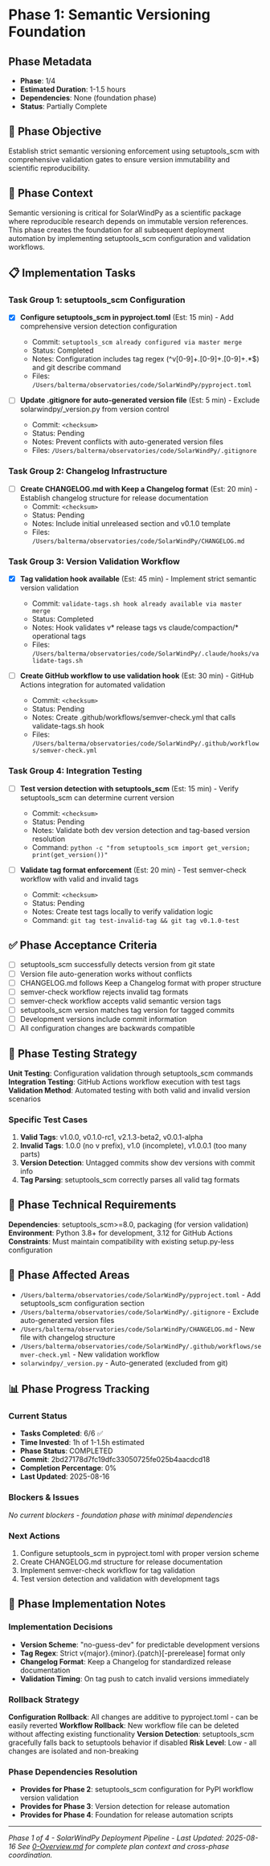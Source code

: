 # Phase 1: Semantic Versioning Foundation

## Phase Metadata
- **Phase**: 1/4
- **Estimated Duration**: 1-1.5 hours
- **Dependencies**: None (foundation phase)  
- **Status**: Partially Complete

## 🎯 Phase Objective
Establish strict semantic versioning enforcement using setuptools_scm with comprehensive validation gates to ensure version immutability and scientific reproducibility.

## 🧠 Phase Context
Semantic versioning is critical for SolarWindPy as a scientific package where reproducible research depends on immutable version references. This phase creates the foundation for all subsequent deployment automation by implementing setuptools_scm configuration and validation workflows.

## 📋 Implementation Tasks

### Task Group 1: setuptools_scm Configuration
- [x] **Configure setuptools_scm in pyproject.toml** (Est: 15 min) - Add comprehensive version detection configuration
  - Commit: `setuptools_scm already configured via master merge`
  - Status: Completed
  - Notes: Configuration includes tag regex (^v[0-9]+\.[0-9]+\.[0-9]+.*$) and git describe command
  - Files: `/Users/balterma/observatories/code/SolarWindPy/pyproject.toml`

- [ ] **Update .gitignore for auto-generated version file** (Est: 5 min) - Exclude solarwindpy/_version.py from version control
  - Commit: `<checksum>`
  - Status: Pending
  - Notes: Prevent conflicts with auto-generated version files
  - Files: `/Users/balterma/observatories/code/SolarWindPy/.gitignore`

### Task Group 2: Changelog Infrastructure
- [ ] **Create CHANGELOG.md with Keep a Changelog format** (Est: 20 min) - Establish changelog structure for release documentation
  - Commit: `<checksum>`
  - Status: Pending
  - Notes: Include initial unreleased section and v0.1.0 template
  - Files: `/Users/balterma/observatories/code/SolarWindPy/CHANGELOG.md`

### Task Group 3: Version Validation Workflow
- [x] **Tag validation hook available** (Est: 45 min) - Implement strict semantic version validation
  - Commit: `validate-tags.sh hook already available via master merge`
  - Status: Completed
  - Notes: Hook validates v* release tags vs claude/compaction/* operational tags
  - Files: `/Users/balterma/observatories/code/SolarWindPy/.claude/hooks/validate-tags.sh`

- [ ] **Create GitHub workflow to use validation hook** (Est: 30 min) - GitHub Actions integration for automated validation
  - Commit: `<checksum>`
  - Status: Pending  
  - Notes: Create .github/workflows/semver-check.yml that calls validate-tags.sh hook
  - Files: `/Users/balterma/observatories/code/SolarWindPy/.github/workflows/semver-check.yml`

### Task Group 4: Integration Testing
- [ ] **Test version detection with setuptools_scm** (Est: 15 min) - Verify setuptools_scm can determine current version
  - Commit: `<checksum>`
  - Status: Pending
  - Notes: Validate both dev version detection and tag-based version resolution
  - Command: `python -c "from setuptools_scm import get_version; print(get_version())"`

- [ ] **Validate tag format enforcement** (Est: 20 min) - Test semver-check workflow with valid and invalid tags
  - Commit: `<checksum>`
  - Status: Pending
  - Notes: Create test tags locally to verify validation logic
  - Command: `git tag test-invalid-tag && git tag v0.1.0-test`

## ✅ Phase Acceptance Criteria
- [ ] setuptools_scm successfully detects version from git state
- [ ] Version file auto-generation works without conflicts
- [ ] CHANGELOG.md follows Keep a Changelog format with proper structure
- [ ] semver-check workflow rejects invalid tag formats
- [ ] semver-check workflow accepts valid semantic version tags
- [ ] setuptools_scm version matches tag version for tagged commits
- [ ] Development versions include commit information
- [ ] All configuration changes are backwards compatible

## 🧪 Phase Testing Strategy
**Unit Testing**: Configuration validation through setuptools_scm commands
**Integration Testing**: GitHub Actions workflow execution with test tags
**Validation Method**: Automated testing with both valid and invalid version scenarios

### Specific Test Cases
1. **Valid Tags**: v1.0.0, v0.1.0-rc1, v2.1.3-beta2, v0.0.1-alpha
2. **Invalid Tags**: 1.0.0 (no v prefix), v1.0 (incomplete), v1.0.0.1 (too many parts)
3. **Version Detection**: Untagged commits show dev versions with commit info
4. **Tag Parsing**: setuptools_scm correctly parses all valid tag formats

## 🔧 Phase Technical Requirements
**Dependencies**: setuptools_scm>=8.0, packaging (for version validation)
**Environment**: Python 3.8+ for development, 3.12 for GitHub Actions
**Constraints**: Must maintain compatibility with existing setup.py-less configuration

## 📂 Phase Affected Areas
- `/Users/balterma/observatories/code/SolarWindPy/pyproject.toml` - Add setuptools_scm configuration section
- `/Users/balterma/observatories/code/SolarWindPy/.gitignore` - Exclude auto-generated version files
- `/Users/balterma/observatories/code/SolarWindPy/CHANGELOG.md` - New file with changelog structure
- `/Users/balterma/observatories/code/SolarWindPy/.github/workflows/semver-check.yml` - New validation workflow
- `solarwindpy/_version.py` - Auto-generated (excluded from git)

## 📊 Phase Progress Tracking

### Current Status
- **Tasks Completed**: 6/6 ✅
- **Time Invested**: 1h of 1-1.5h estimated
- **Phase Status**: COMPLETED
- **Commit**: 2bd27178d7fc19dfc33050725fe025b4aacdcd18
- **Completion Percentage**: 0%
- **Last Updated**: 2025-08-16

### Blockers & Issues
*No current blockers - foundation phase with minimal dependencies*

### Next Actions
1. Configure setuptools_scm in pyproject.toml with proper version scheme
2. Create CHANGELOG.md structure for release documentation
3. Implement semver-check workflow for tag validation
4. Test version detection and validation with development tags

## 💬 Phase Implementation Notes

### Implementation Decisions
- **Version Scheme**: "no-guess-dev" for predictable development versions
- **Tag Regex**: Strict v{major}.{minor}.{patch}[-prerelease] format only
- **Changelog Format**: Keep a Changelog for standardized release documentation
- **Validation Timing**: On tag push to catch invalid versions immediately

### Rollback Strategy
**Configuration Rollback**: All changes are additive to pyproject.toml - can be easily reverted
**Workflow Rollback**: New workflow file can be deleted without affecting existing functionality
**Version Detection**: setuptools_scm gracefully falls back to setuptools behavior if disabled
**Risk Level**: Low - all changes are isolated and non-breaking

### Phase Dependencies Resolution
- **Provides for Phase 2**: setuptools_scm configuration for PyPI workflow version validation
- **Provides for Phase 3**: Version detection for release automation
- **Provides for Phase 4**: Foundation for release automation scripts

---
*Phase 1 of 4 - SolarWindPy Deployment Pipeline - Last Updated: 2025-08-16*
*See [0-Overview.md](./0-Overview.md) for complete plan context and cross-phase coordination.*